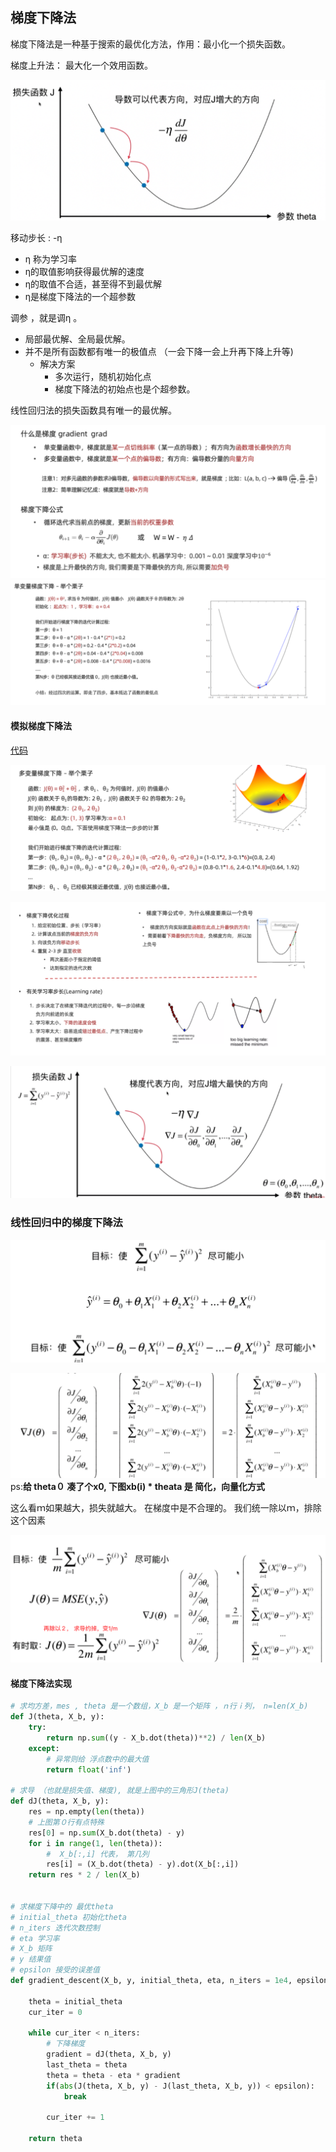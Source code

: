 ## 梯度下降法

梯度下降法是一种基于搜索的最优化方法，作用：最小化一个损失函数。

梯度上升法： 最大化一个效用函数。

![](images/ml_11.png)

移动步长 : -η

- η 称为学习率
- η的取值影响获得最优解的速度
- η的取值不合适，甚至得不到最优解
- η是梯度下降法的一个超参数


 调参 ，就是调η 。 

- 局部最优解、全局最优解。
- 并不是所有函数都有唯一的极值点 （一会下降一会上升再下降上升等)
  - 解决方案
    - 多次运行，随机初始化点
    - 梯度下降法的初始点也是个超参数。


线性回归法的损失函数具有唯一的最优解。




![](images/ml_13.png)
![](images/ml_14.png)


#### 模拟梯度下降法
[代码](gradientDescent/01-GradientDescentSimulations/01-GradientDescentSimulations.ipynb)



![](images/ml_15.png)


![](images/ml_16.png)

![](images/ml_12.png)

### 线性回归中的梯度下降法



![](images/ml_17.png)


![](images/ml_18.png)
ps:**给 theta０ 凑了个x0, 下图xb(i) * theata 是 简化，向量化方式**



这么看ｍ如果越大，损失就越大。 在梯度中是不合理的。 我们统一除以ｍ，排除这个因素


![](images/ml_19.png)


#### 梯度下降法实现

```python
# 求均方差，mes , theta 是一个数组，X_b 是一个矩阵 ，ｎ行ｉ列， n=len(X_b)
def J(theta, X_b, y):
    try:
        return np.sum((y - X_b.dot(theta))**2) / len(X_b)
    except:
        # 异常则给 浮点数中的最大值
        return float('inf')

# 求导 （也就是损失值、梯度), 就是上图中的三角形J(theta)
def dJ(theta, X_b, y):
    res = np.empty(len(theta))
    # 上图第０行有点特殊
    res[0] = np.sum(X_b.dot(theta) - y)
    for i in range(1, len(theta)):
        #  X_b[:,i] 代表， 第几列
        res[i] = (X_b.dot(theta) - y).dot(X_b[:,i])
    return res * 2 / len(X_b)


# 求梯度下降中的 最优theta 
# initial_theta 初始化theta
# n_iters 迭代次数控制
# eta 学习率
# X_b 矩阵
# y 结果值
# epsilon 接受的误差值
def gradient_descent(X_b, y, initial_theta, eta, n_iters = 1e4, epsilon=1e-8):
    
    theta = initial_theta
    cur_iter = 0

    while cur_iter < n_iters:
        # 下降梯度
        gradient = dJ(theta, X_b, y)
        last_theta = theta
        theta = theta - eta * gradient
        if(abs(J(theta, X_b, y) - J(last_theta, X_b, y)) < epsilon):
            break
            
        cur_iter += 1

    return theta
```




